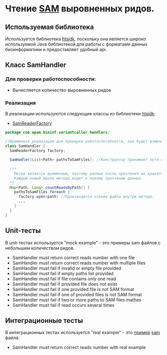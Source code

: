 # Чтение [SAM](https://en.wikipedia.org/wiki/SAM_(file_format)) выровненных ридов.
## Используемая библиотека

Используется библиотека [htsjdk](https://github.com/samtools/htsjdk), поскольку она является широко используемой Java библиотекой для работы с форматами данных биоинформатики и предоставляет удобный api.

## Класс SamHandler

### Для проверки работоспособности:

* Вычисляется количество выровненных ридов

### Реализация

В реализации используются следующие классы из библиотеки [htsjdk](https://github.com/samtools/htsjdk):
* [SamReaderFactory](https://www.javadoc.io/doc/com.github.samtools/htsjdk/2.5.1/htsjdk/samtools/SamReaderFactory.html)


```java
package com.epam.bioinf.variantcaller.handlers;

//Временная реализация для проверки работоспособности, она будет изменена в будущих версиях
class SamHandler {
  SamReaderFactory factory;
  
  SamHadler(List<Path> pathsToSamFiles); //Конструктор принимает пути к файлам и сохраняет в поле класса.
  
  /**
    Метод является временным, поэтому данные после прочтения не хранятся в поле класса.
    Каждый новый вызов метода ведет к новому прочтению данных.
  */
  Map<Path, Long> countReadsByPath() {
    pathsToSamFiles.foreach {
      factory.open(path) //Производится чтение файла внутри метода.
      ...
    }
  }
}
```

## Unit-тесты

В unit-тестах используется "mock example" - это примеры sam файлов с небольшим количеством ридов.

* SamHandler must return correct reads number with one file
* SamHandler must return correct reads number with multiple files
* SamHandler must fail if invalid or empty file provided
* SamHandler must fail if empty paths list provided
* SamHandler must fail if file contains only one read
* SamHandler must fail if provided file does not exist
* SamHandler must fail if one provided file is not SAM format
* SamHandler must fail if one of provided files is not SAM format
* SamHandler must fail if two or more paths to SAM files mathes
* SamHandler must fail if read occurs several times

## Интеграционные тесты

В интеграционных тестах используется "real example" - это [пример](http://genome.ucsc.edu/goldenPath/help/bam.html) [sam](http://genome.ucsc.edu/goldenPath/help/examples/samExample.sam) файла.

*  SamHandler must return correct reads number with real example
